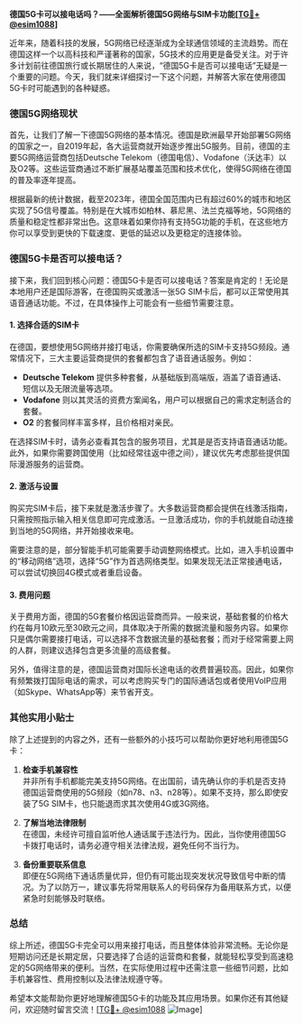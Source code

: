 **德国5G卡可以接电话吗？——全面解析德国5G网络与SIM卡功能[[TG💪+ @esim1088](https://t.me/s/esim1088)]**

近年来，随着科技的发展，5G网络已经逐渐成为全球通信领域的主流趋势。而在德国这样一个以高科技和严谨著称的国家，5G技术的应用更是备受关注。对于许多计划前往德国旅行或长期居住的人来说，“德国5G卡是否可以接电话”无疑是一个重要的问题。今天，我们就来详细探讨一下这个问题，并解答大家在使用德国5G卡时可能遇到的各种疑惑。

### 德国5G网络现状

首先，让我们了解一下德国5G网络的基本情况。德国是欧洲最早开始部署5G网络的国家之一，自2019年起，各大运营商就开始逐步推出5G服务。目前，德国的主要5G网络运营商包括Deutsche Telekom（德国电信）、Vodafone（沃达丰）以及O2等。这些运营商通过不断扩展基站覆盖范围和技术优化，使得5G网络在德国的普及率逐年提高。

根据最新的统计数据，截至2023年，德国全国范围内已有超过60%的城市和地区实现了5G信号覆盖。特别是在大城市如柏林、慕尼黑、法兰克福等地，5G网络的质量和稳定性都非常出色。这意味着如果你持有支持5G功能的手机，在这些地方你可以享受到更快的下载速度、更低的延迟以及更稳定的连接体验。

### 德国5G卡是否可以接电话？

接下来，我们回到核心问题：德国5G卡是否可以接电话？答案是肯定的！无论是本地用户还是国际游客，在德国购买或激活一张5G SIM卡后，都可以正常使用其语音通话功能。不过，在具体操作上可能会有一些细节需要注意。

#### 1. **选择合适的SIM卡**
   在德国，要想使用5G网络并接打电话，你需要确保所选的SIM卡支持5G频段。通常情况下，三大主要运营商提供的套餐都包含了语音通话服务。例如：
   - **Deutsche Telekom** 提供多种套餐，从基础版到高端版，涵盖了语音通话、短信以及无限流量等选项。
   - **Vodafone** 则以其灵活的资费方案闻名，用户可以根据自己的需求定制适合的套餐。
   - **O2** 的套餐同样丰富多样，且价格相对亲民。

   在选择SIM卡时，请务必查看其包含的服务项目，尤其是是否支持语音通话功能。此外，如果你需要跨国使用（比如经常往返中德之间），建议优先考虑那些提供国际漫游服务的运营商。

#### 2. **激活与设置**
   购买完SIM卡后，接下来就是激活步骤了。大多数运营商都会提供在线激活指南，只需按照指示输入相关信息即可完成激活。一旦激活成功，你的手机就能自动连接到当地的5G网络，并开始接收来电。

   需要注意的是，部分智能手机可能需要手动调整网络模式。比如，进入手机设置中的“移动网络”选项，选择“5G”作为首选网络类型。如果发现无法正常接通电话，可以尝试切换回4G模式或者重启设备。

#### 3. **费用问题**
   关于费用方面，德国的5G套餐价格因运营商而异。一般来说，基础套餐的价格大约在每月10欧元至30欧元之间，具体取决于所需的数据流量和服务内容。如果你只是偶尔需要接打电话，可以选择不含数据流量的基础套餐；而对于经常需要上网的人群，则建议选择包含更多流量的高级套餐。

   另外，值得注意的是，德国运营商对国际长途电话的收费普遍较高。因此，如果你有频繁拨打国际电话的需求，可以考虑购买专门的国际通话包或者使用VoIP应用（如Skype、WhatsApp等）来节省开支。

### 其他实用小贴士

除了上述提到的内容之外，还有一些额外的小技巧可以帮助你更好地利用德国5G卡：

1. **检查手机兼容性**  
   并非所有手机都能完美支持5G网络。在出国前，请先确认你的手机是否支持德国运营商使用的5G频段（如n78、n3、n28等）。如果不支持，那么即使安装了5G SIM卡，也只能退而求其次使用4G或3G网络。

2. **了解当地法律限制**  
   在德国，未经许可擅自监听他人通话属于违法行为。因此，当你使用德国5G卡拨打电话时，请务必遵守相关法律法规，避免任何不当行为。

3. **备份重要联系信息**  
   即便在5G网络下通话质量优异，但仍有可能出现突发状况导致信号中断的情况。为了以防万一，建议事先将常用联系人的号码保存为备用联系方式，以便紧急时刻能够及时联络。

### 总结

综上所述，德国5G卡完全可以用来接打电话，而且整体体验非常流畅。无论你是短期访问还是长期定居，只要选择了合适的运营商和套餐，就能轻松享受到高速稳定的5G网络带来的便利。当然，在实际使用过程中还需注意一些细节问题，比如手机兼容性、费用控制以及法律法规遵守等。

希望本文能帮助你更好地理解德国5G卡的功能及其应用场景。如果你还有其他疑问，欢迎随时留言交流！[[TG💪+ @esim1088](https://t.me/s/esim1088) ![Image](https://i.postimg.cc/4NQfJmqS/Snipaste-2025-05-13-00-14-12.png)]